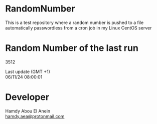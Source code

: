 # RandomNumber    
This is a test repository where a random number is pushed to a file automatically passwordless from a cron job in my Linux CentOS server    
# Random Number of the last run   
3512
      
Last update (GMT +1)    
06/11/24 08:00:01
# Developer    
Hamdy Abou El Anein   
hamdy.aea@protonmail.com

